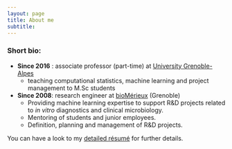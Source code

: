 ```yaml
---
layout: page
title: About me
subtitle:
---
```



### Short bio: 

- **Since 2016** : associate professor (part-time) at [University Grenoble-Alpes](https://www.univ-grenoble-alpes.fr)
  - teaching computational statistics, machine learning and project management to M.Sc students
- **Since 2008**: research engineer at [bioMérieux](https://www.biomerieux.fr) (Grenoble)
  - Providing machine learning expertise to support R&D projects related to *in vitro* diagnostics and clinical microbiology. 
  - Mentoring of students and junior employees.
  - Definition, planning and management of R&D projects.

You can have a look to my [detailed résumé](https://pmahe.github.io/data/CV.pdf) for further details. 


